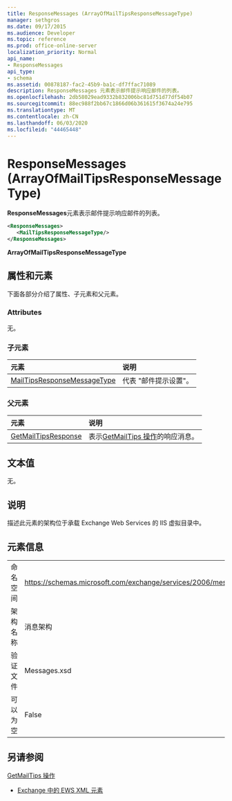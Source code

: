 ```yaml
---
title: ResponseMessages (ArrayOfMailTipsResponseMessageType)
manager: sethgros
ms.date: 09/17/2015
ms.audience: Developer
ms.topic: reference
ms.prod: office-online-server
localization_priority: Normal
api_name:
- ResponseMessages
api_type:
- schema
ms.assetid: 00878187-fac2-45b9-ba1c-df7ffac71089
description: ResponseMessages 元素表示邮件提示响应邮件的列表。
ms.openlocfilehash: 2db58029ead9332b832006bc81d751d77df54b07
ms.sourcegitcommit: 88ec988f2bb67c1866d06b361615f3674a24e795
ms.translationtype: MT
ms.contentlocale: zh-CN
ms.lasthandoff: 06/03/2020
ms.locfileid: "44465448"
---
```

# <a name="responsemessages-arrayofmailtipsresponsemessagetype"></a>ResponseMessages (ArrayOfMailTipsResponseMessageType)

**ResponseMessages**元素表示邮件提示响应邮件的列表。 
  
```XML
<ResponseMessages>
   <MailTipsResponseMessageType/>
</ResponseMessages>
```

 **ArrayOfMailTipsResponseMessageType**
## <a name="attributes-and-elements"></a>属性和元素

下面各部分介绍了属性、子元素和父元素。
  
### <a name="attributes"></a>Attributes

无。
  
### <a name="child-elements"></a>子元素

|**元素**|**说明**|
|:-----|:-----|
|[MailTipsResponseMessageType](mailtipsresponsemessagetype.md) <br/> |代表 "邮件提示设置"。  <br/> |
   
### <a name="parent-elements"></a>父元素

|**元素**|**说明**|
|:-----|:-----|
|[GetMailTipsResponse](getmailtipsresponse.md) <br/> |表示[GetMailTips 操作](getmailtips-operation.md)的响应消息。  <br/> |
   
## <a name="text-value"></a>文本值

无。
  
## <a name="remarks"></a>说明

描述此元素的架构位于承载 Exchange Web Services 的 IIS 虚拟目录中。
  
## <a name="element-information"></a>元素信息

|||
|:-----|:-----|
|命名空间  <br/> |https://schemas.microsoft.com/exchange/services/2006/messages  <br/> |
|架构名称  <br/> |消息架构  <br/> |
|验证文件  <br/> |Messages.xsd  <br/> |
|可以为空  <br/> |False  <br/> |
   
## <a name="see-also"></a>另请参阅



[GetMailTips 操作](getmailtips-operation.md)


- [Exchange 中的 EWS XML 元素](ews-xml-elements-in-exchange.md)

